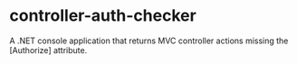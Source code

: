 # controller-auth-checker
A .NET console application that returns MVC controller actions missing the [Authorize] attribute.
